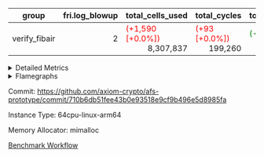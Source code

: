 | group | fri.log_blowup | total_cells_used | total_cycles | total_proof_time_ms |
| --- | --- | --- | --- | --- |
| verify_fibair | <div style='text-align: right'>2</div>  | <span style="color: red">(+1,590 [+0.0%])</span> <div style='text-align: right'>8,307,837</div>  | <span style="color: red">(+93 [+0.0%])</span> <div style='text-align: right'>199,260</div>  | <span style="color: green">(-14.0 [-1.0%])</span> <div style='text-align: right'>1,448.0</div>  |


<details>
<summary>Detailed Metrics</summary>

| air_name | cells | constraints | main_cols | quotient_deg | rows |
| --- | --- | --- | --- | --- | --- |
| FibonacciAir | <div style='text-align: right'>32</div>  | <div style='text-align: right'>5</div>  | <div style='text-align: right'>2</div>  | <div style='text-align: right'>1</div>  | <div style='text-align: right'>16</div>  |

| stark_prove_excluding_trace_time_ms | total_cells |
| --- | --- |
| <span style="color: red">(+1.0 [+10.0%])</span> <div style='text-align: right'>11.0</div>  | <div style='text-align: right'>32</div>  |

| group | collect_metrics | execute_time_ms | total_cells_used | total_cycles |
| --- | --- | --- | --- | --- |
| verify_fibair | true | <span style="color: green">(-16.0 [-1.6%])</span> <div style='text-align: right'>990.0</div>  | <span style="color: red">(+1,590 [+0.0%])</span> <div style='text-align: right'>8,307,837</div>  | <span style="color: red">(+93 [+0.0%])</span> <div style='text-align: right'>199,260</div>  |

| group | chip_name | collect_metrics | rows_used |
| --- | --- | --- | --- |
| verify_fibair | ProgramChip | true | <div style='text-align: right'>17,628</div>  |
| verify_fibair | VmConnectorAir | true | <div style='text-align: right'>2</div>  |
| verify_fibair | Boundary | true | <div style='text-align: right'>44,590</div>  |
| verify_fibair | AccessAdapter<2> | true | <span style="color: red">(+16 [+0.1%])</span> <div style='text-align: right'>22,008</div>  |
| verify_fibair | AccessAdapter<4> | true | <span style="color: red">(+8 [+0.1%])</span> <div style='text-align: right'>11,004</div>  |
| verify_fibair | AccessAdapter<8> | true | <div style='text-align: right'>3,220</div>  |
| verify_fibair | PhantomAir | true | <div style='text-align: right'>5,216</div>  |
| verify_fibair | <NativeLoadStoreAdapterAir<1>,KernelLoadStoreCoreAir<1>> | true | <div style='text-align: right'>85,882</div>  |
| verify_fibair | <BranchNativeAdapterAir,BranchEqualCoreAir<1>> | true | <div style='text-align: right'>31,888</div>  |
| verify_fibair | <JalNativeAdapterAir,JalCoreAir> | true | <span style="color: red">(+74 [+1.5%])</span> <div style='text-align: right'>5,139</div>  |
| verify_fibair | <NativeAdapterAir<2, 1>,FieldArithmeticCoreAir> | true | <span style="color: red">(+19 [+0.0%])</span> <div style='text-align: right'>67,466</div>  |
| verify_fibair | <NativeVectorizedAdapterAir<4>,FieldExtensionCoreAir> | true | <div style='text-align: right'>2,186</div>  |
| verify_fibair | FriReducedOpeningAir | true | <div style='text-align: right'>336</div>  |
| verify_fibair | Poseidon2VmAir<BabyBearParameters> | true | <div style='text-align: right'>1,357</div>  |
| verify_fibair | VariableRangeCheckerAir | true | <div style='text-align: right'>131,072</div>  |

| group | collect_metrics | dsl_ir | opcode | frequency |
| --- | --- | --- | --- | --- |
| verify_fibair | true |  | JAL | <div style='text-align: right'>1</div>  |
| verify_fibair | true |  | STOREW | <div style='text-align: right'>2</div>  |
| verify_fibair | true | AddE | FE4ADD | <div style='text-align: right'>492</div>  |
| verify_fibair | true | AddEFFI | LOADW | <div style='text-align: right'>70</div>  |
| verify_fibair | true | AddEFFI | STOREW | <div style='text-align: right'>210</div>  |
| verify_fibair | true | AddEI | ADD | <div style='text-align: right'>2,584</div>  |
| verify_fibair | true | AddFI | ADD | <span style="color: red">(+19 [+1.5%])</span> <div style='text-align: right'>1,309</div>  |
| verify_fibair | true | AddV | ADD | <div style='text-align: right'>939</div>  |
| verify_fibair | true | AddVI | ADD | <div style='text-align: right'>17,307</div>  |
| verify_fibair | true | Alloc | ADD | <div style='text-align: right'>6,029</div>  |
| verify_fibair | true | Alloc | LOADW | <div style='text-align: right'>6,029</div>  |
| verify_fibair | true | Alloc | MUL | <div style='text-align: right'>4,066</div>  |
| verify_fibair | true | AssertEqE | BNE | <div style='text-align: right'>172</div>  |
| verify_fibair | true | AssertEqEI | BNE | <div style='text-align: right'>4</div>  |
| verify_fibair | true | AssertEqF | BNE | <div style='text-align: right'>2,059</div>  |
| verify_fibair | true | AssertEqV | BNE | <div style='text-align: right'>1,510</div>  |
| verify_fibair | true | AssertEqVI | BNE | <div style='text-align: right'>20</div>  |
| verify_fibair | true | CT-InitializePcsConst | PHANTOM | <div style='text-align: right'>2</div>  |
| verify_fibair | true | CT-ReadingProofFromInput | PHANTOM | <div style='text-align: right'>2</div>  |
| verify_fibair | true | CT-VerifierProgram | PHANTOM | <div style='text-align: right'>2</div>  |
| verify_fibair | true | CT-compute-reduced-opening | PHANTOM | <div style='text-align: right'>168</div>  |
| verify_fibair | true | CT-exp-reverse-bits-len | PHANTOM | <div style='text-align: right'>168</div>  |
| verify_fibair | true | CT-poseidon2-hash | PHANTOM | <div style='text-align: right'>168</div>  |
| verify_fibair | true | CT-poseidon2-hash-ext | PHANTOM | <div style='text-align: right'>336</div>  |
| verify_fibair | true | CT-poseidon2-hash-setup | PHANTOM | <div style='text-align: right'>504</div>  |
| verify_fibair | true | CT-single-reduced-opening-eval | PHANTOM | <div style='text-align: right'>252</div>  |
| verify_fibair | true | CT-stage-c-build-rounds | PHANTOM | <div style='text-align: right'>2</div>  |
| verify_fibair | true | CT-stage-d-1-verify-shape-and-sample-challenges | PHANTOM | <div style='text-align: right'>2</div>  |
| verify_fibair | true | CT-stage-d-2-fri-fold | PHANTOM | <div style='text-align: right'>2</div>  |
| verify_fibair | true | CT-stage-d-3-verify-challenges | PHANTOM | <div style='text-align: right'>2</div>  |
| verify_fibair | true | CT-stage-d-verify-pcs | PHANTOM | <div style='text-align: right'>2</div>  |
| verify_fibair | true | CT-stage-e-verify-constraints | PHANTOM | <div style='text-align: right'>2</div>  |
| verify_fibair | true | CT-verify-batch | PHANTOM | <div style='text-align: right'>168</div>  |
| verify_fibair | true | CT-verify-batch-ext | PHANTOM | <div style='text-align: right'>336</div>  |
| verify_fibair | true | CT-verify-batch-reduce-fast | PHANTOM | <div style='text-align: right'>504</div>  |
| verify_fibair | true | CT-verify-batch-reduce-fast-setup | PHANTOM | <div style='text-align: right'>504</div>  |
| verify_fibair | true | CT-verify-query | PHANTOM | <div style='text-align: right'>84</div>  |
| verify_fibair | true | DivE | BBE4DIV | <div style='text-align: right'>296</div>  |
| verify_fibair | true | DivEIN | BBE4DIV | <div style='text-align: right'>1</div>  |
| verify_fibair | true | DivEIN | STOREW | <div style='text-align: right'>4</div>  |
| verify_fibair | true | DivFIN | DIV | <div style='text-align: right'>3</div>  |
| verify_fibair | true | For | ADD | <div style='text-align: right'>17,108</div>  |
| verify_fibair | true | For | BNE | <div style='text-align: right'>21,209</div>  |
| verify_fibair | true | For | JAL | <div style='text-align: right'>4,101</div>  |
| verify_fibair | true | For | LOADW | <div style='text-align: right'>294</div>  |
| verify_fibair | true | For | STOREW | <div style='text-align: right'>3,807</div>  |
| verify_fibair | true | FriReducedOpening | FRI_REDUCED_OPENING | <div style='text-align: right'>126</div>  |
| verify_fibair | true | HintBitsF | PHANTOM | <div style='text-align: right'>43</div>  |
| verify_fibair | true | HintInputVec | PHANTOM | <div style='text-align: right'>1,963</div>  |
| verify_fibair | true | IfEq | BNE | <div style='text-align: right'>321</div>  |
| verify_fibair | true | IfEqI | BNE | <div style='text-align: right'>5,175</div>  |
| verify_fibair | true | IfEqI | JAL | <span style="color: red">(+74 [+7.7%])</span> <div style='text-align: right'>1,035</div>  |
| verify_fibair | true | IfNe | BEQ | <div style='text-align: right'>1,163</div>  |
| verify_fibair | true | IfNe | JAL | <div style='text-align: right'>2</div>  |
| verify_fibair | true | IfNeI | BEQ | <div style='text-align: right'>255</div>  |
| verify_fibair | true | ImmE | STOREW | <div style='text-align: right'>848</div>  |
| verify_fibair | true | ImmF | STOREW | <div style='text-align: right'>3,002</div>  |
| verify_fibair | true | ImmV | STOREW | <div style='text-align: right'>5,462</div>  |
| verify_fibair | true | LoadE | LOADW | <div style='text-align: right'>2,052</div>  |
| verify_fibair | true | LoadE | LOADW2 | <div style='text-align: right'>4,536</div>  |
| verify_fibair | true | LoadF | LOADW | <div style='text-align: right'>5,596</div>  |
| verify_fibair | true | LoadF | LOADW2 | <div style='text-align: right'>972</div>  |
| verify_fibair | true | LoadV | LOADW | <div style='text-align: right'>4,004</div>  |
| verify_fibair | true | LoadV | LOADW2 | <div style='text-align: right'>9,055</div>  |
| verify_fibair | true | MulE | BBE4MUL | <div style='text-align: right'>858</div>  |
| verify_fibair | true | MulEF | MUL | <div style='text-align: right'>680</div>  |
| verify_fibair | true | MulEI | BBE4MUL | <div style='text-align: right'>33</div>  |
| verify_fibair | true | MulEI | STOREW | <div style='text-align: right'>132</div>  |
| verify_fibair | true | MulF | MUL | <div style='text-align: right'>1,096</div>  |
| verify_fibair | true | MulFI | MUL | <div style='text-align: right'>1</div>  |
| verify_fibair | true | MulV | MUL | <div style='text-align: right'>1,333</div>  |
| verify_fibair | true | MulVI | MUL | <div style='text-align: right'>1,348</div>  |
| verify_fibair | true | Poseidon2CompressBabyBear | COMP_POS2 | <div style='text-align: right'>1,092</div>  |
| verify_fibair | true | Poseidon2PermuteBabyBear | PERM_POS2 | <div style='text-align: right'>265</div>  |
| verify_fibair | true | StoreE | STOREW | <div style='text-align: right'>13,456</div>  |
| verify_fibair | true | StoreE | STOREW2 | <div style='text-align: right'>2,032</div>  |
| verify_fibair | true | StoreF | STOREW | <div style='text-align: right'>2,772</div>  |
| verify_fibair | true | StoreF | STOREW2 | <div style='text-align: right'>1,678</div>  |
| verify_fibair | true | StoreHintWord | ADD | <div style='text-align: right'>10,355</div>  |
| verify_fibair | true | StoreHintWord | SHINTW | <div style='text-align: right'>13,651</div>  |
| verify_fibair | true | StoreV | STOREW | <div style='text-align: right'>650</div>  |
| verify_fibair | true | StoreV | STOREW2 | <div style='text-align: right'>5,175</div>  |
| verify_fibair | true | SubE | FE4SUB | <div style='text-align: right'>506</div>  |
| verify_fibair | true | SubEF | LOADW | <div style='text-align: right'>393</div>  |
| verify_fibair | true | SubEF | SUB | <div style='text-align: right'>131</div>  |
| verify_fibair | true | SubEI | ADD | <div style='text-align: right'>8</div>  |
| verify_fibair | true | SubV | SUB | <div style='text-align: right'>1,429</div>  |
| verify_fibair | true | SubVI | SUB | <div style='text-align: right'>1,572</div>  |
| verify_fibair | true | SubVIN | SUB | <div style='text-align: right'>168</div>  |

| group | air_name | collect_metrics | dsl_ir | opcode | cells_used |
| --- | --- | --- | --- | --- | --- |
| verify_fibair | <JalNativeAdapterAir,JalCoreAir> | true |  | JAL | <div style='text-align: right'>10</div>  |
| verify_fibair | Boundary | true |  | JAL | <div style='text-align: right'>11</div>  |
| verify_fibair | <NativeLoadStoreAdapterAir<1>,KernelLoadStoreCoreAir<1>> | true |  | STOREW | <div style='text-align: right'>82</div>  |
| verify_fibair | Boundary | true |  | STOREW | <div style='text-align: right'>22</div>  |
| verify_fibair | <NativeVectorizedAdapterAir<4>,FieldExtensionCoreAir> | true | AddE | FE4ADD | <div style='text-align: right'>19,680</div>  |
| verify_fibair | AccessAdapter<2> | true | AddE | FE4ADD | <div style='text-align: right'>10,846</div>  |
| verify_fibair | AccessAdapter<4> | true | AddE | FE4ADD | <div style='text-align: right'>6,409</div>  |
| verify_fibair | Boundary | true | AddE | FE4ADD | <div style='text-align: right'>792</div>  |
| verify_fibair | <NativeLoadStoreAdapterAir<1>,KernelLoadStoreCoreAir<1>> | true | AddEFFI | LOADW | <div style='text-align: right'>2,870</div>  |
| verify_fibair | AccessAdapter<2> | true | AddEFFI | LOADW | <div style='text-align: right'>132</div>  |
| verify_fibair | AccessAdapter<4> | true | AddEFFI | LOADW | <div style='text-align: right'>156</div>  |
| verify_fibair | Boundary | true | AddEFFI | LOADW | <div style='text-align: right'>176</div>  |
| verify_fibair | <NativeLoadStoreAdapterAir<1>,KernelLoadStoreCoreAir<1>> | true | AddEFFI | STOREW | <div style='text-align: right'>8,610</div>  |
| verify_fibair | AccessAdapter<2> | true | AddEFFI | STOREW | <div style='text-align: right'>132</div>  |
| verify_fibair | Boundary | true | AddEFFI | STOREW | <div style='text-align: right'>528</div>  |
| verify_fibair | <NativeAdapterAir<2, 1>,FieldArithmeticCoreAir> | true | AddEI | ADD | <div style='text-align: right'>77,520</div>  |
| verify_fibair | AccessAdapter<2> | true | AddEI | ADD | <span style="color: red">(+88 [+0.7%])</span> <div style='text-align: right'>11,924</div>  |
| verify_fibair | AccessAdapter<4> | true | AddEI | ADD | <span style="color: red">(+52 [+0.7%])</span> <div style='text-align: right'>7,046</div>  |
| verify_fibair | Boundary | true | AddEI | ADD | <div style='text-align: right'>440</div>  |
| verify_fibair | <NativeAdapterAir<2, 1>,FieldArithmeticCoreAir> | true | AddFI | ADD | <span style="color: red">(+570 [+1.5%])</span> <div style='text-align: right'>39,270</div>  |
| verify_fibair | Boundary | true | AddFI | ADD | <div style='text-align: right'>231</div>  |
| verify_fibair | <NativeAdapterAir<2, 1>,FieldArithmeticCoreAir> | true | AddV | ADD | <div style='text-align: right'>28,170</div>  |
| verify_fibair | Boundary | true | AddV | ADD | <div style='text-align: right'>33</div>  |
| verify_fibair | <NativeAdapterAir<2, 1>,FieldArithmeticCoreAir> | true | AddVI | ADD | <div style='text-align: right'>519,210</div>  |
| verify_fibair | Boundary | true | AddVI | ADD | <div style='text-align: right'>15,675</div>  |
| verify_fibair | <NativeAdapterAir<2, 1>,FieldArithmeticCoreAir> | true | Alloc | ADD | <div style='text-align: right'>180,870</div>  |
| verify_fibair | <NativeLoadStoreAdapterAir<1>,KernelLoadStoreCoreAir<1>> | true | Alloc | LOADW | <div style='text-align: right'>247,189</div>  |
| verify_fibair | Boundary | true | Alloc | LOADW | <div style='text-align: right'>1,122</div>  |
| verify_fibair | <NativeAdapterAir<2, 1>,FieldArithmeticCoreAir> | true | Alloc | MUL | <div style='text-align: right'>121,980</div>  |
| verify_fibair | AccessAdapter<2> | true | Alloc | MUL | <div style='text-align: right'>33</div>  |
| verify_fibair | AccessAdapter<4> | true | Alloc | MUL | <div style='text-align: right'>39</div>  |
| verify_fibair | <BranchNativeAdapterAir,BranchEqualCoreAir<1>> | true | AssertEqE | BNE | <div style='text-align: right'>3,956</div>  |
| verify_fibair | AccessAdapter<2> | true | AssertEqE | BNE | <div style='text-align: right'>946</div>  |
| verify_fibair | AccessAdapter<4> | true | AssertEqE | BNE | <div style='text-align: right'>559</div>  |
| verify_fibair | <BranchNativeAdapterAir,BranchEqualCoreAir<1>> | true | AssertEqEI | BNE | <div style='text-align: right'>92</div>  |
| verify_fibair | <BranchNativeAdapterAir,BranchEqualCoreAir<1>> | true | AssertEqF | BNE | <div style='text-align: right'>47,357</div>  |
| verify_fibair | <BranchNativeAdapterAir,BranchEqualCoreAir<1>> | true | AssertEqV | BNE | <div style='text-align: right'>34,730</div>  |
| verify_fibair | <BranchNativeAdapterAir,BranchEqualCoreAir<1>> | true | AssertEqVI | BNE | <div style='text-align: right'>460</div>  |
| verify_fibair | PhantomAir | true | CT-InitializePcsConst | PHANTOM | <div style='text-align: right'>12</div>  |
| verify_fibair | PhantomAir | true | CT-ReadingProofFromInput | PHANTOM | <div style='text-align: right'>12</div>  |
| verify_fibair | PhantomAir | true | CT-VerifierProgram | PHANTOM | <div style='text-align: right'>12</div>  |
| verify_fibair | PhantomAir | true | CT-compute-reduced-opening | PHANTOM | <div style='text-align: right'>1,008</div>  |
| verify_fibair | PhantomAir | true | CT-exp-reverse-bits-len | PHANTOM | <div style='text-align: right'>1,008</div>  |
| verify_fibair | PhantomAir | true | CT-poseidon2-hash | PHANTOM | <div style='text-align: right'>1,008</div>  |
| verify_fibair | PhantomAir | true | CT-poseidon2-hash-ext | PHANTOM | <div style='text-align: right'>2,016</div>  |
| verify_fibair | PhantomAir | true | CT-poseidon2-hash-setup | PHANTOM | <div style='text-align: right'>3,024</div>  |
| verify_fibair | PhantomAir | true | CT-single-reduced-opening-eval | PHANTOM | <div style='text-align: right'>1,512</div>  |
| verify_fibair | PhantomAir | true | CT-stage-c-build-rounds | PHANTOM | <div style='text-align: right'>12</div>  |
| verify_fibair | PhantomAir | true | CT-stage-d-1-verify-shape-and-sample-challenges | PHANTOM | <div style='text-align: right'>12</div>  |
| verify_fibair | PhantomAir | true | CT-stage-d-2-fri-fold | PHANTOM | <div style='text-align: right'>12</div>  |
| verify_fibair | PhantomAir | true | CT-stage-d-3-verify-challenges | PHANTOM | <div style='text-align: right'>12</div>  |
| verify_fibair | PhantomAir | true | CT-stage-d-verify-pcs | PHANTOM | <div style='text-align: right'>12</div>  |
| verify_fibair | PhantomAir | true | CT-stage-e-verify-constraints | PHANTOM | <div style='text-align: right'>12</div>  |
| verify_fibair | PhantomAir | true | CT-verify-batch | PHANTOM | <div style='text-align: right'>1,008</div>  |
| verify_fibair | PhantomAir | true | CT-verify-batch-ext | PHANTOM | <div style='text-align: right'>2,016</div>  |
| verify_fibair | PhantomAir | true | CT-verify-batch-reduce-fast | PHANTOM | <div style='text-align: right'>3,024</div>  |
| verify_fibair | PhantomAir | true | CT-verify-batch-reduce-fast-setup | PHANTOM | <div style='text-align: right'>3,024</div>  |
| verify_fibair | PhantomAir | true | CT-verify-query | PHANTOM | <div style='text-align: right'>504</div>  |
| verify_fibair | <NativeVectorizedAdapterAir<4>,FieldExtensionCoreAir> | true | DivE | BBE4DIV | <div style='text-align: right'>11,840</div>  |
| verify_fibair | AccessAdapter<2> | true | DivE | BBE4DIV | <div style='text-align: right'>2,882</div>  |
| verify_fibair | AccessAdapter<4> | true | DivE | BBE4DIV | <div style='text-align: right'>1,703</div>  |
| verify_fibair | <NativeVectorizedAdapterAir<4>,FieldExtensionCoreAir> | true | DivEIN | BBE4DIV | <div style='text-align: right'>40</div>  |
| verify_fibair | AccessAdapter<2> | true | DivEIN | BBE4DIV | <div style='text-align: right'>22</div>  |
| verify_fibair | AccessAdapter<4> | true | DivEIN | BBE4DIV | <div style='text-align: right'>13</div>  |
| verify_fibair | <NativeLoadStoreAdapterAir<1>,KernelLoadStoreCoreAir<1>> | true | DivEIN | STOREW | <div style='text-align: right'>164</div>  |
| verify_fibair | AccessAdapter<2> | true | DivEIN | STOREW | <div style='text-align: right'>11</div>  |
| verify_fibair | <NativeAdapterAir<2, 1>,FieldArithmeticCoreAir> | true | DivFIN | DIV | <div style='text-align: right'>90</div>  |
| verify_fibair | <NativeAdapterAir<2, 1>,FieldArithmeticCoreAir> | true | For | ADD | <div style='text-align: right'>513,240</div>  |
| verify_fibair | <BranchNativeAdapterAir,BranchEqualCoreAir<1>> | true | For | BNE | <div style='text-align: right'>487,807</div>  |
| verify_fibair | <JalNativeAdapterAir,JalCoreAir> | true | For | JAL | <div style='text-align: right'>41,010</div>  |
| verify_fibair | <NativeLoadStoreAdapterAir<1>,KernelLoadStoreCoreAir<1>> | true | For | LOADW | <div style='text-align: right'>12,054</div>  |
| verify_fibair | Boundary | true | For | LOADW | <div style='text-align: right'>473</div>  |
| verify_fibair | <NativeLoadStoreAdapterAir<1>,KernelLoadStoreCoreAir<1>> | true | For | STOREW | <div style='text-align: right'>156,087</div>  |
| verify_fibair | Boundary | true | For | STOREW | <div style='text-align: right'>462</div>  |
| verify_fibair | AccessAdapter<2> | true | FriReducedOpening | FRI_REDUCED_OPENING | <div style='text-align: right'>2,024</div>  |
| verify_fibair | AccessAdapter<4> | true | FriReducedOpening | FRI_REDUCED_OPENING | <div style='text-align: right'>1,196</div>  |
| verify_fibair | FriReducedOpeningAir | true | FriReducedOpening | FRI_REDUCED_OPENING | <div style='text-align: right'>21,504</div>  |
| verify_fibair | PhantomAir | true | HintBitsF | PHANTOM | <div style='text-align: right'>258</div>  |
| verify_fibair | PhantomAir | true | HintInputVec | PHANTOM | <div style='text-align: right'>11,778</div>  |
| verify_fibair | <BranchNativeAdapterAir,BranchEqualCoreAir<1>> | true | IfEq | BNE | <div style='text-align: right'>7,383</div>  |
| verify_fibair | <BranchNativeAdapterAir,BranchEqualCoreAir<1>> | true | IfEqI | BNE | <div style='text-align: right'>119,025</div>  |
| verify_fibair | <JalNativeAdapterAir,JalCoreAir> | true | IfEqI | JAL | <span style="color: red">(+740 [+7.7%])</span> <div style='text-align: right'>10,350</div>  |
| verify_fibair | <BranchNativeAdapterAir,BranchEqualCoreAir<1>> | true | IfNe | BEQ | <div style='text-align: right'>26,749</div>  |
| verify_fibair | <JalNativeAdapterAir,JalCoreAir> | true | IfNe | JAL | <div style='text-align: right'>20</div>  |
| verify_fibair | <BranchNativeAdapterAir,BranchEqualCoreAir<1>> | true | IfNeI | BEQ | <div style='text-align: right'>5,865</div>  |
| verify_fibair | <NativeLoadStoreAdapterAir<1>,KernelLoadStoreCoreAir<1>> | true | ImmE | STOREW | <div style='text-align: right'>34,768</div>  |
| verify_fibair | AccessAdapter<2> | true | ImmE | STOREW | <div style='text-align: right'>924</div>  |
| verify_fibair | AccessAdapter<4> | true | ImmE | STOREW | <div style='text-align: right'>546</div>  |
| verify_fibair | Boundary | true | ImmE | STOREW | <div style='text-align: right'>44</div>  |
| verify_fibair | <NativeLoadStoreAdapterAir<1>,KernelLoadStoreCoreAir<1>> | true | ImmF | STOREW | <div style='text-align: right'>123,082</div>  |
| verify_fibair | Boundary | true | ImmF | STOREW | <div style='text-align: right'>1,496</div>  |
| verify_fibair | <NativeLoadStoreAdapterAir<1>,KernelLoadStoreCoreAir<1>> | true | ImmV | STOREW | <div style='text-align: right'>223,942</div>  |
| verify_fibair | Boundary | true | ImmV | STOREW | <div style='text-align: right'>16,258</div>  |
| verify_fibair | <NativeLoadStoreAdapterAir<1>,KernelLoadStoreCoreAir<1>> | true | LoadE | LOADW | <div style='text-align: right'>84,132</div>  |
| verify_fibair | AccessAdapter<2> | true | LoadE | LOADW | <div style='text-align: right'>7,656</div>  |
| verify_fibair | AccessAdapter<4> | true | LoadE | LOADW | <div style='text-align: right'>4,524</div>  |
| verify_fibair | Boundary | true | LoadE | LOADW | <div style='text-align: right'>220</div>  |
| verify_fibair | <NativeLoadStoreAdapterAir<1>,KernelLoadStoreCoreAir<1>> | true | LoadE | LOADW2 | <div style='text-align: right'>185,976</div>  |
| verify_fibair | AccessAdapter<2> | true | LoadE | LOADW2 | <div style='text-align: right'>12,056</div>  |
| verify_fibair | AccessAdapter<4> | true | LoadE | LOADW2 | <div style='text-align: right'>7,124</div>  |
| verify_fibair | <NativeLoadStoreAdapterAir<1>,KernelLoadStoreCoreAir<1>> | true | LoadF | LOADW | <div style='text-align: right'>229,436</div>  |
| verify_fibair | AccessAdapter<2> | true | LoadF | LOADW | <div style='text-align: right'>11,088</div>  |
| verify_fibair | AccessAdapter<4> | true | LoadF | LOADW | <div style='text-align: right'>6,552</div>  |
| verify_fibair | AccessAdapter<8> | true | LoadF | LOADW | <div style='text-align: right'>4,284</div>  |
| verify_fibair | Boundary | true | LoadF | LOADW | <div style='text-align: right'>341</div>  |
| verify_fibair | <NativeLoadStoreAdapterAir<1>,KernelLoadStoreCoreAir<1>> | true | LoadF | LOADW2 | <div style='text-align: right'>39,852</div>  |
| verify_fibair | AccessAdapter<2> | true | LoadF | LOADW2 | <div style='text-align: right'>396</div>  |
| verify_fibair | AccessAdapter<4> | true | LoadF | LOADW2 | <div style='text-align: right'>234</div>  |
| verify_fibair | AccessAdapter<8> | true | LoadF | LOADW2 | <div style='text-align: right'>204</div>  |
| verify_fibair | Boundary | true | LoadF | LOADW2 | <div style='text-align: right'>583</div>  |
| verify_fibair | <NativeLoadStoreAdapterAir<1>,KernelLoadStoreCoreAir<1>> | true | LoadV | LOADW | <div style='text-align: right'>164,164</div>  |
| verify_fibair | Boundary | true | LoadV | LOADW | <div style='text-align: right'>15,092</div>  |
| verify_fibair | <NativeLoadStoreAdapterAir<1>,KernelLoadStoreCoreAir<1>> | true | LoadV | LOADW2 | <div style='text-align: right'>371,255</div>  |
| verify_fibair | Boundary | true | LoadV | LOADW2 | <div style='text-align: right'>968</div>  |
| verify_fibair | <NativeVectorizedAdapterAir<4>,FieldExtensionCoreAir> | true | MulE | BBE4MUL | <div style='text-align: right'>34,320</div>  |
| verify_fibair | AccessAdapter<2> | true | MulE | BBE4MUL | <span style="color: red">(+88 [+0.6%])</span> <div style='text-align: right'>13,904</div>  |
| verify_fibair | AccessAdapter<4> | true | MulE | BBE4MUL | <span style="color: red">(+52 [+0.6%])</span> <div style='text-align: right'>8,216</div>  |
| verify_fibair | Boundary | true | MulE | BBE4MUL | <div style='text-align: right'>572</div>  |
| verify_fibair | <NativeAdapterAir<2, 1>,FieldArithmeticCoreAir> | true | MulEF | MUL | <div style='text-align: right'>20,400</div>  |
| verify_fibair | AccessAdapter<2> | true | MulEF | MUL | <div style='text-align: right'>3,718</div>  |
| verify_fibair | AccessAdapter<4> | true | MulEF | MUL | <div style='text-align: right'>2,197</div>  |
| verify_fibair | Boundary | true | MulEF | MUL | <div style='text-align: right'>44</div>  |
| verify_fibair | <NativeVectorizedAdapterAir<4>,FieldExtensionCoreAir> | true | MulEI | BBE4MUL | <div style='text-align: right'>1,320</div>  |
| verify_fibair | AccessAdapter<2> | true | MulEI | BBE4MUL | <div style='text-align: right'>1,892</div>  |
| verify_fibair | AccessAdapter<4> | true | MulEI | BBE4MUL | <div style='text-align: right'>1,118</div>  |
| verify_fibair | Boundary | true | MulEI | BBE4MUL | <div style='text-align: right'>924</div>  |
| verify_fibair | <NativeLoadStoreAdapterAir<1>,KernelLoadStoreCoreAir<1>> | true | MulEI | STOREW | <div style='text-align: right'>5,412</div>  |
| verify_fibair | AccessAdapter<2> | true | MulEI | STOREW | <div style='text-align: right'>682</div>  |
| verify_fibair | AccessAdapter<4> | true | MulEI | STOREW | <div style='text-align: right'>390</div>  |
| verify_fibair | Boundary | true | MulEI | STOREW | <div style='text-align: right'>33</div>  |
| verify_fibair | <NativeAdapterAir<2, 1>,FieldArithmeticCoreAir> | true | MulF | MUL | <div style='text-align: right'>32,880</div>  |
| verify_fibair | Boundary | true | MulF | MUL | <div style='text-align: right'>11</div>  |
| verify_fibair | <NativeAdapterAir<2, 1>,FieldArithmeticCoreAir> | true | MulFI | MUL | <div style='text-align: right'>30</div>  |
| verify_fibair | Boundary | true | MulFI | MUL | <div style='text-align: right'>11</div>  |
| verify_fibair | <NativeAdapterAir<2, 1>,FieldArithmeticCoreAir> | true | MulV | MUL | <div style='text-align: right'>39,990</div>  |
| verify_fibair | Boundary | true | MulV | MUL | <div style='text-align: right'>14,641</div>  |
| verify_fibair | <NativeAdapterAir<2, 1>,FieldArithmeticCoreAir> | true | MulVI | MUL | <div style='text-align: right'>40,440</div>  |
| verify_fibair | Boundary | true | MulVI | MUL | <div style='text-align: right'>33</div>  |
| verify_fibair | AccessAdapter<2> | true | Poseidon2CompressBabyBear | COMP_POS2 | <div style='text-align: right'>48,048</div>  |
| verify_fibair | AccessAdapter<4> | true | Poseidon2CompressBabyBear | COMP_POS2 | <div style='text-align: right'>28,392</div>  |
| verify_fibair | AccessAdapter<8> | true | Poseidon2CompressBabyBear | COMP_POS2 | <div style='text-align: right'>18,564</div>  |
| verify_fibair | Poseidon2VmAir<BabyBearParameters> | true | Poseidon2CompressBabyBear | COMP_POS2 | <div style='text-align: right'>610,428</div>  |
| verify_fibair | AccessAdapter<2> | true | Poseidon2PermuteBabyBear | PERM_POS2 | <div style='text-align: right'>22,770</div>  |
| verify_fibair | AccessAdapter<4> | true | Poseidon2PermuteBabyBear | PERM_POS2 | <div style='text-align: right'>13,455</div>  |
| verify_fibair | AccessAdapter<8> | true | Poseidon2PermuteBabyBear | PERM_POS2 | <div style='text-align: right'>8,806</div>  |
| verify_fibair | Poseidon2VmAir<BabyBearParameters> | true | Poseidon2PermuteBabyBear | PERM_POS2 | <div style='text-align: right'>148,135</div>  |
| verify_fibair | <NativeLoadStoreAdapterAir<1>,KernelLoadStoreCoreAir<1>> | true | StoreE | STOREW | <div style='text-align: right'>551,696</div>  |
| verify_fibair | AccessAdapter<2> | true | StoreE | STOREW | <div style='text-align: right'>3,696</div>  |
| verify_fibair | AccessAdapter<4> | true | StoreE | STOREW | <div style='text-align: right'>2,184</div>  |
| verify_fibair | Boundary | true | StoreE | STOREW | <div style='text-align: right'>148,016</div>  |
| verify_fibair | <NativeLoadStoreAdapterAir<1>,KernelLoadStoreCoreAir<1>> | true | StoreE | STOREW2 | <div style='text-align: right'>83,312</div>  |
| verify_fibair | AccessAdapter<2> | true | StoreE | STOREW2 | <div style='text-align: right'>3,696</div>  |
| verify_fibair | AccessAdapter<4> | true | StoreE | STOREW2 | <div style='text-align: right'>2,184</div>  |
| verify_fibair | Boundary | true | StoreE | STOREW2 | <div style='text-align: right'>7,568</div>  |
| verify_fibair | <NativeLoadStoreAdapterAir<1>,KernelLoadStoreCoreAir<1>> | true | StoreF | STOREW | <div style='text-align: right'>113,652</div>  |
| verify_fibair | Boundary | true | StoreF | STOREW | <div style='text-align: right'>30,492</div>  |
| verify_fibair | <NativeLoadStoreAdapterAir<1>,KernelLoadStoreCoreAir<1>> | true | StoreF | STOREW2 | <div style='text-align: right'>68,798</div>  |
| verify_fibair | AccessAdapter<2> | true | StoreF | STOREW2 | <div style='text-align: right'>132</div>  |
| verify_fibair | AccessAdapter<4> | true | StoreF | STOREW2 | <div style='text-align: right'>78</div>  |
| verify_fibair | AccessAdapter<8> | true | StoreF | STOREW2 | <div style='text-align: right'>17</div>  |
| verify_fibair | Boundary | true | StoreF | STOREW2 | <div style='text-align: right'>15,070</div>  |
| verify_fibair | <NativeAdapterAir<2, 1>,FieldArithmeticCoreAir> | true | StoreHintWord | ADD | <div style='text-align: right'>310,650</div>  |
| verify_fibair | <NativeLoadStoreAdapterAir<1>,KernelLoadStoreCoreAir<1>> | true | StoreHintWord | SHINTW | <div style='text-align: right'>559,691</div>  |
| verify_fibair | Boundary | true | StoreHintWord | SHINTW | <div style='text-align: right'>150,161</div>  |
| verify_fibair | <NativeLoadStoreAdapterAir<1>,KernelLoadStoreCoreAir<1>> | true | StoreV | STOREW | <div style='text-align: right'>26,650</div>  |
| verify_fibair | Boundary | true | StoreV | STOREW | <div style='text-align: right'>7,150</div>  |
| verify_fibair | <NativeLoadStoreAdapterAir<1>,KernelLoadStoreCoreAir<1>> | true | StoreV | STOREW2 | <div style='text-align: right'>212,175</div>  |
| verify_fibair | Boundary | true | StoreV | STOREW2 | <div style='text-align: right'>45,210</div>  |
| verify_fibair | <NativeVectorizedAdapterAir<4>,FieldExtensionCoreAir> | true | SubE | FE4SUB | <div style='text-align: right'>20,240</div>  |
| verify_fibair | AccessAdapter<2> | true | SubE | FE4SUB | <div style='text-align: right'>18,656</div>  |
| verify_fibair | AccessAdapter<4> | true | SubE | FE4SUB | <div style='text-align: right'>11,024</div>  |
| verify_fibair | Boundary | true | SubE | FE4SUB | <div style='text-align: right'>220</div>  |
| verify_fibair | <NativeLoadStoreAdapterAir<1>,KernelLoadStoreCoreAir<1>> | true | SubEF | LOADW | <div style='text-align: right'>16,113</div>  |
| verify_fibair | AccessAdapter<2> | true | SubEF | LOADW | <div style='text-align: right'>1,419</div>  |
| verify_fibair | Boundary | true | SubEF | LOADW | <div style='text-align: right'>99</div>  |
| verify_fibair | <NativeAdapterAir<2, 1>,FieldArithmeticCoreAir> | true | SubEF | SUB | <div style='text-align: right'>3,930</div>  |
| verify_fibair | AccessAdapter<2> | true | SubEF | SUB | <div style='text-align: right'>1,419</div>  |
| verify_fibair | AccessAdapter<4> | true | SubEF | SUB | <div style='text-align: right'>1,677</div>  |
| verify_fibair | Boundary | true | SubEF | SUB | <div style='text-align: right'>33</div>  |
| verify_fibair | <NativeAdapterAir<2, 1>,FieldArithmeticCoreAir> | true | SubEI | ADD | <div style='text-align: right'>240</div>  |
| verify_fibair | AccessAdapter<2> | true | SubEI | ADD | <div style='text-align: right'>44</div>  |
| verify_fibair | AccessAdapter<4> | true | SubEI | ADD | <div style='text-align: right'>26</div>  |
| verify_fibair | <NativeAdapterAir<2, 1>,FieldArithmeticCoreAir> | true | SubV | SUB | <div style='text-align: right'>42,870</div>  |
| verify_fibair | Boundary | true | SubV | SUB | <div style='text-align: right'>44</div>  |
| verify_fibair | <NativeAdapterAir<2, 1>,FieldArithmeticCoreAir> | true | SubVI | SUB | <div style='text-align: right'>47,160</div>  |
| verify_fibair | Boundary | true | SubVI | SUB | <div style='text-align: right'>15,191</div>  |
| verify_fibair | <NativeAdapterAir<2, 1>,FieldArithmeticCoreAir> | true | SubVIN | SUB | <div style='text-align: right'>5,040</div>  |

| group | commit_exe_time_ms | execute_and_trace_gen_time_ms | execute_time_ms | fri.log_blowup | keygen_time_ms | num_segments | total_cells_used | total_cycles | total_proof_time_ms | verify_program_compile_ms |
| --- | --- | --- | --- | --- | --- | --- | --- | --- | --- | --- |
| verify_fibair | <div style='text-align: right'>13.0</div>  | <span style="color: green">(-6.0 [-2.4%])</span> <div style='text-align: right'>242.0</div>  | <span style="color: green">(-4.0 [-2.0%])</span> <div style='text-align: right'>193.0</div>  | <div style='text-align: right'>2</div>  | <span style="color: green">(-2.0 [-4.3%])</span> <div style='text-align: right'>44.0</div>  | <div style='text-align: right'>1</div>  | <span style="color: red">(+1,590 [+0.0%])</span> <div style='text-align: right'>8,307,837</div>  | <span style="color: red">(+93 [+0.0%])</span> <div style='text-align: right'>199,260</div>  | <span style="color: green">(-14.0 [-1.0%])</span> <div style='text-align: right'>1,448.0</div>  | <div style='text-align: right'>17.0</div>  |

| group | air_name | constraints | interactions | quotient_deg |
| --- | --- | --- | --- | --- |
| verify_fibair | ProgramAir | <div style='text-align: right'>4</div>  | <div style='text-align: right'>1</div>  | <div style='text-align: right'>1</div>  |
| verify_fibair | VmConnectorAir | <div style='text-align: right'>8</div>  | <div style='text-align: right'>3</div>  | <div style='text-align: right'>4</div>  |
| verify_fibair | VolatileBoundaryAir | <div style='text-align: right'>16</div>  | <div style='text-align: right'>4</div>  | <div style='text-align: right'>4</div>  |
| verify_fibair | AccessAdapterAir<2> | <div style='text-align: right'>12</div>  | <div style='text-align: right'>5</div>  | <div style='text-align: right'>4</div>  |
| verify_fibair | AccessAdapterAir<4> | <div style='text-align: right'>12</div>  | <div style='text-align: right'>5</div>  | <div style='text-align: right'>4</div>  |
| verify_fibair | AccessAdapterAir<8> | <div style='text-align: right'>12</div>  | <div style='text-align: right'>5</div>  | <div style='text-align: right'>4</div>  |
| verify_fibair | PhantomAir | <div style='text-align: right'>4</div>  | <div style='text-align: right'>3</div>  | <div style='text-align: right'>4</div>  |
| verify_fibair | VmAirWrapper<NativeLoadStoreAdapterAir<1>, KernelLoadStoreCoreAir<1> | <div style='text-align: right'>31</div>  | <div style='text-align: right'>19</div>  | <div style='text-align: right'>4</div>  |
| verify_fibair | VmAirWrapper<BranchNativeAdapterAir, BranchEqualCoreAir<1> | <div style='text-align: right'>23</div>  | <div style='text-align: right'>11</div>  | <div style='text-align: right'>2</div>  |
| verify_fibair | VmAirWrapper<JalNativeAdapterAir, JalCoreAir> | <div style='text-align: right'>6</div>  | <div style='text-align: right'>7</div>  | <div style='text-align: right'>4</div>  |
| verify_fibair | VmAirWrapper<NativeAdapterAir<2, 1>, FieldArithmeticCoreAir> | <div style='text-align: right'>23</div>  | <div style='text-align: right'>15</div>  | <div style='text-align: right'>4</div>  |
| verify_fibair | VmAirWrapper<NativeVectorizedAdapterAir<4>, FieldExtensionCoreAir> | <div style='text-align: right'>23</div>  | <div style='text-align: right'>15</div>  | <div style='text-align: right'>4</div>  |
| verify_fibair | FriReducedOpeningAir | <div style='text-align: right'>59</div>  | <div style='text-align: right'>35</div>  | <div style='text-align: right'>4</div>  |
| verify_fibair | Poseidon2VmAir<BabyBearParameters> | <div style='text-align: right'>517</div>  | <div style='text-align: right'>32</div>  | <div style='text-align: right'>4</div>  |
| verify_fibair | VariableRangeCheckerAir | <div style='text-align: right'>4</div>  | <div style='text-align: right'>1</div>  | <div style='text-align: right'>1</div>  |

| group | air_name | segment | cells | main_cols | perm_cols | prep_cols | rows |
| --- | --- | --- | --- | --- | --- | --- | --- |
| verify_fibair | ProgramAir | 0 | <div style='text-align: right'>589,824</div>  | <div style='text-align: right'>10</div>  | <div style='text-align: right'>8</div>  |  | <div style='text-align: right'>32,768</div>  |
| verify_fibair | VmConnectorAir | 0 | <div style='text-align: right'>24</div>  | <div style='text-align: right'>4</div>  | <div style='text-align: right'>8</div>  | <div style='text-align: right'>1</div>  | <div style='text-align: right'>2</div>  |
| verify_fibair | VolatileBoundaryAir | 0 | <div style='text-align: right'>1,245,184</div>  | <div style='text-align: right'>11</div>  | <div style='text-align: right'>8</div>  |  | <div style='text-align: right'>65,536</div>  |
| verify_fibair | AccessAdapterAir<2> | 0 | <div style='text-align: right'>884,736</div>  | <div style='text-align: right'>11</div>  | <div style='text-align: right'>16</div>  |  | <div style='text-align: right'>32,768</div>  |
| verify_fibair | AccessAdapterAir<4> | 0 | <div style='text-align: right'>475,136</div>  | <div style='text-align: right'>13</div>  | <div style='text-align: right'>16</div>  |  | <div style='text-align: right'>16,384</div>  |
| verify_fibair | AccessAdapterAir<8> | 0 | <div style='text-align: right'>135,168</div>  | <div style='text-align: right'>17</div>  | <div style='text-align: right'>16</div>  |  | <div style='text-align: right'>4,096</div>  |
| verify_fibair | PhantomAir | 0 | <div style='text-align: right'>114,688</div>  | <div style='text-align: right'>6</div>  | <div style='text-align: right'>8</div>  |  | <div style='text-align: right'>8,192</div>  |
| verify_fibair | VmAirWrapper<NativeLoadStoreAdapterAir<1>, KernelLoadStoreCoreAir<1> | 0 | <div style='text-align: right'>8,519,680</div>  | <div style='text-align: right'>41</div>  | <div style='text-align: right'>24</div>  |  | <div style='text-align: right'>131,072</div>  |
| verify_fibair | VmAirWrapper<BranchNativeAdapterAir, BranchEqualCoreAir<1> | 0 | <div style='text-align: right'>1,671,168</div>  | <div style='text-align: right'>23</div>  | <div style='text-align: right'>28</div>  |  | <div style='text-align: right'>32,768</div>  |
| verify_fibair | VmAirWrapper<JalNativeAdapterAir, JalCoreAir> | 0 | <div style='text-align: right'>180,224</div>  | <div style='text-align: right'>10</div>  | <div style='text-align: right'>12</div>  |  | <div style='text-align: right'>8,192</div>  |
| verify_fibair | VmAirWrapper<NativeAdapterAir<2, 1>, FieldArithmeticCoreAir> | 0 | <div style='text-align: right'>6,553,600</div>  | <div style='text-align: right'>30</div>  | <div style='text-align: right'>20</div>  |  | <div style='text-align: right'>131,072</div>  |
| verify_fibair | VmAirWrapper<NativeVectorizedAdapterAir<4>, FieldExtensionCoreAir> | 0 | <div style='text-align: right'>245,760</div>  | <div style='text-align: right'>40</div>  | <div style='text-align: right'>20</div>  |  | <div style='text-align: right'>4,096</div>  |
| verify_fibair | FriReducedOpeningAir | 0 | <div style='text-align: right'>71,680</div>  | <div style='text-align: right'>64</div>  | <div style='text-align: right'>76</div>  |  | <div style='text-align: right'>512</div>  |
| verify_fibair | Poseidon2VmAir<BabyBearParameters> | 0 | <div style='text-align: right'>1,218,560</div>  | <div style='text-align: right'>559</div>  | <div style='text-align: right'>36</div>  |  | <div style='text-align: right'>2,048</div>  |
| verify_fibair | VariableRangeCheckerAir | 0 | <div style='text-align: right'>1,179,648</div>  | <div style='text-align: right'>1</div>  | <div style='text-align: right'>8</div>  | <div style='text-align: right'>2</div>  | <div style='text-align: right'>131,072</div>  |

| group | segment | execute_and_trace_gen_time_ms | stark_prove_excluding_trace_time_ms | total_cells |
| --- | --- | --- | --- | --- |
| verify_fibair | 0 | <span style="color: green">(-1.0 [-2.0%])</span> <div style='text-align: right'>49.0</div>  | <span style="color: green">(-7.0 [-0.6%])</span> <div style='text-align: right'>1,157.0</div>  | <div style='text-align: right'>23,085,080</div>  |

</details>



<details>
<summary>Flamegraphs</summary>

[![](https://axiom-public-data-sandbox-us-east-1.s3.us-east-1.amazonaws.com/benchmark/github/flamegraphs/710b6db51fee43b0e93518e9cf9b496e5d8985fa/verify_fibair-2-2-64cpu-linux-arm64-mimalloc-verify_fibair.dsl_ir.opcode.air_name.cells_used.reverse.svg)](https://axiom-public-data-sandbox-us-east-1.s3.us-east-1.amazonaws.com/benchmark/github/flamegraphs/710b6db51fee43b0e93518e9cf9b496e5d8985fa/verify_fibair-2-2-64cpu-linux-arm64-mimalloc-verify_fibair.dsl_ir.opcode.air_name.cells_used.reverse.svg)
[![](https://axiom-public-data-sandbox-us-east-1.s3.us-east-1.amazonaws.com/benchmark/github/flamegraphs/710b6db51fee43b0e93518e9cf9b496e5d8985fa/verify_fibair-2-2-64cpu-linux-arm64-mimalloc-verify_fibair.dsl_ir.opcode.air_name.cells_used.svg)](https://axiom-public-data-sandbox-us-east-1.s3.us-east-1.amazonaws.com/benchmark/github/flamegraphs/710b6db51fee43b0e93518e9cf9b496e5d8985fa/verify_fibair-2-2-64cpu-linux-arm64-mimalloc-verify_fibair.dsl_ir.opcode.air_name.cells_used.svg)
[![](https://axiom-public-data-sandbox-us-east-1.s3.us-east-1.amazonaws.com/benchmark/github/flamegraphs/710b6db51fee43b0e93518e9cf9b496e5d8985fa/verify_fibair-2-2-64cpu-linux-arm64-mimalloc-verify_fibair.dsl_ir.opcode.frequency.reverse.svg)](https://axiom-public-data-sandbox-us-east-1.s3.us-east-1.amazonaws.com/benchmark/github/flamegraphs/710b6db51fee43b0e93518e9cf9b496e5d8985fa/verify_fibair-2-2-64cpu-linux-arm64-mimalloc-verify_fibair.dsl_ir.opcode.frequency.reverse.svg)
[![](https://axiom-public-data-sandbox-us-east-1.s3.us-east-1.amazonaws.com/benchmark/github/flamegraphs/710b6db51fee43b0e93518e9cf9b496e5d8985fa/verify_fibair-2-2-64cpu-linux-arm64-mimalloc-verify_fibair.dsl_ir.opcode.frequency.svg)](https://axiom-public-data-sandbox-us-east-1.s3.us-east-1.amazonaws.com/benchmark/github/flamegraphs/710b6db51fee43b0e93518e9cf9b496e5d8985fa/verify_fibair-2-2-64cpu-linux-arm64-mimalloc-verify_fibair.dsl_ir.opcode.frequency.svg)

</details>

Commit: https://github.com/axiom-crypto/afs-prototype/commit/710b6db51fee43b0e93518e9cf9b496e5d8985fa

Instance Type: 64cpu-linux-arm64

Memory Allocator: mimalloc

[Benchmark Workflow](https://github.com/axiom-crypto/afs-prototype/actions/runs/11993952093)
